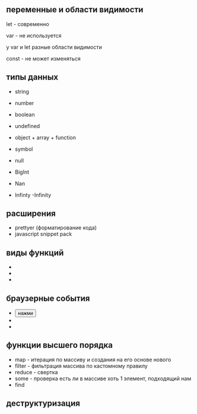 ## переменные и области видимости
let - современно

var - не используется

у var и let разные области видимости

const - не может изменяться 
## типы данных
- string
- number
- boolean
- undefined
- object + array + function
- symbol
- null
- BigInt

- Nan
- Infinty -Infinity

## расширения

- prettyer (форматирование кода)
- javascript snippet pack

## виды функций

- 
- 
- 

## браузерные события

- <button onclick="func()">нажми</button>
- 
- 

## функции высшего порядка 

- map - итерация по массиву и создания на его основе нового
- filter - фильтрация массива по кастомному правилу
- reduce - свертка
- some - проверка есть ли в массиве хоть 1 элемент, подходящий нам 
- find

## деструктуризация

